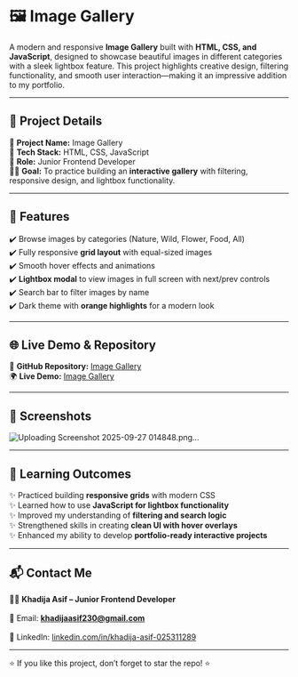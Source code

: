 # 🖼️ Image Gallery  
A modern and responsive **Image Gallery** built with **HTML, CSS, and JavaScript**, designed to showcase beautiful images in different categories with a sleek lightbox feature. This project highlights creative design, filtering functionality, and smooth user interaction—making it an impressive addition to my portfolio.  

---

## 📌 Project Details  
🎯 **Project Name:** Image Gallery  
🚀 **Tech Stack:** HTML, CSS, JavaScript  
🔗 **Role:** Junior Frontend Developer  
👩‍💻 **Goal:** To practice building an **interactive gallery** with filtering, responsive design, and lightbox functionality.  

---

## 🚀 Features  
✔️ Browse images by categories (Nature, Wild, Flower, Food, All)  
✔️ Fully responsive **grid layout** with equal-sized images  
✔️ Smooth hover effects and animations  
✔️ **Lightbox modal** to view images in full screen with next/prev controls  
✔️ Search bar to filter images by name  
✔️ Dark theme with **orange highlights** for a modern look  

---

## 🌐 Live Demo & Repository  
🔗 **GitHub Repository:** [Image Gallery](https://github.com/Khadijaasif2300/CodeAlpha_ImageGallery)  
🌍 **Live Demo:** [Image Gallery](https://khadijaasif2300.github.io/CodeAlpha_ImageGallery/) 

---

## 📸 Screenshots  
![Uploading Screenshot 2025-09-27 014848.png…]()

---

## 📖 Learning Outcomes  
✨ Practiced building **responsive grids** with modern CSS  
✨ Learned how to use **JavaScript for lightbox functionality**  
✨ Improved my understanding of **filtering and search logic**  
✨ Strengthened skills in creating **clean UI with hover overlays**  
✨ Enhanced my ability to develop **portfolio-ready interactive projects**  

---

## 📬 Contact Me  
👩‍💻 **Khadija Asif – Junior Frontend Developer**  
<br>
📧 Email: **khadijaasif230@gmail.com**  
<br>
💼 LinkedIn: [linkedin.com/in/khadija-asif-025311289](https://linkedin.com/in/khadija-asif-025311289)  

---

⭐ If you like this project, don’t forget to star the repo! ⭐
